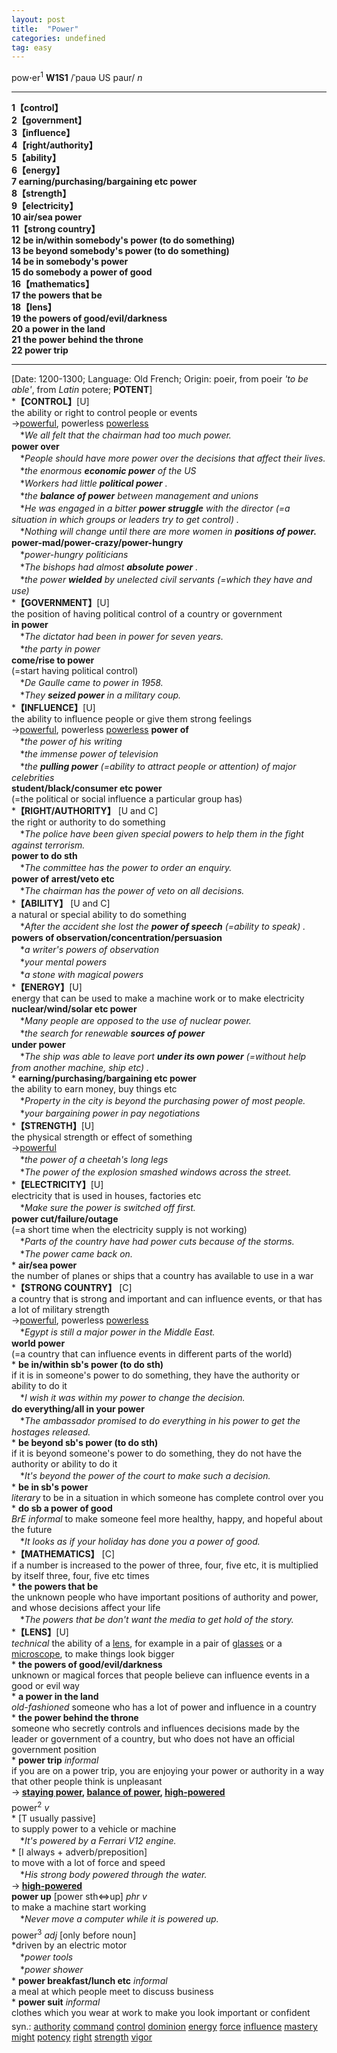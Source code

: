 ```yaml
---
layout: post
title:  "Power"
categories: undefined
tag: easy
---
```

<DIV style="MARGIN: 0px 0px 5px">pow<B>·</B>er<SUP>1</SUP> <B>W1S1</B> /ˈpauə US paur/ <I>n</I>
<HR>
<B>1【control】</B><BR><B>2【government】</B><BR><B>3【influence】</B><BR><B>4【right/authority】</B><BR><B>5【ability】</B><BR><B>6【energy】</B><BR><B>7 earning/purchasing/bargaining etc power</B><BR><B>8【strength】</B><BR><B>9【electricity】</B><BR><B>10 air/sea power</B><BR><B>11【strong country】</B><BR><B>12 be in/within somebody's power (to do something)</B><BR><B>13 be beyond somebody's power (to do something)</B><BR><B>14 be in somebody's power</B><BR><B>15 do somebody a power of good</B><BR><B>16【mathematics】</B><BR><B>17 the powers that be</B><BR><B>18【lens】</B><BR><B>19 the powers of good/evil/darkness</B><BR><B>20 a power in the land</B><BR><B>21 the power behind the throne</B><BR><B>22 power trip</B>
<HR>
[Date: 1200-1300; Language: Old French; Origin: poeir, from poeir <I>'to be able'</I>, from <I>Latin</I> potere; <B>POTENT</B>]<BR>*<B>【CONTROL】</B>[U]<BR>the ability or right to control people or events<BR>→<A href="{{ site.baseurl }}/powerful"><U>powerful</U></A>, powerless <A href="{{ site.baseurl }}/powerless"><U>powerless</U></A><BR>　*<I>We all felt that the chairman had too much power.</I><BR><B>power over</B><BR>　*<I>People should have more power over the decisions that affect their lives.</I><BR>　*<I>the enormous <B>economic power</B> of the US</I><BR>　*<I>Workers had little <B>political power</B> .</I><BR>　*<I>the <B>balance of power</B> between management and unions</I><BR>　*<I>He was engaged in a bitter <B>power struggle</B> with the director (=a situation in which groups or leaders try to get control) .</I><BR>　*<I>Nothing will change until there are more women in <B>positions of power.</B> </I><BR><B>power-mad/power-crazy/power-hungry</B><BR>　*<I>power-hungry politicians</I><BR>　*<I>The bishops had almost <B>absolute power</B> .</I><BR>　*<I>the power <B>wielded</B> by unelected civil servants (=which they have and use)</I> <BR>*<B>【GOVERNMENT】</B>[U]<BR>the position of having political control of a country or government<BR><B>in power</B><BR>　*<I>The dictator had been in power for seven years.</I><BR>　*<I>the party in power</I><BR><B>come/rise to power</B><BR>(=start having political control)<BR>　*<I>De Gaulle came to power in 1958.</I><BR>　*<I>They <B>seized power</B> in a military coup.</I><BR>*<B>【INFLUENCE】</B>[U]<BR>the ability to influence people or give them strong feelings<BR>→<A href="{{ site.baseurl }}/powerful"><U>powerful</U></A>, powerless <A href="{{ site.baseurl }}/powerless"><U>powerless</U></A> <B>power of</B><BR>　*<I>the power of his writing</I><BR>　*<I>the immense power of television</I><BR>　*<I>the <B>pulling power</B> (=ability to attract people or attention) of major celebrities</I><BR><B>student/black/consumer etc power</B><BR>(=the political or social influence a particular group has) <BR>*<B>【RIGHT/AUTHORITY】</B> [U and C]<BR>the right or authority to do something<BR>　*<I>The police have been given special powers to help them in the fight against terrorism.</I><BR><B>power to do sth</B><BR>　*<I>The committee has the power to order an enquiry.</I><BR><B>power of arrest/veto etc</B><BR>　*<I>The chairman has the power of veto on all decisions.</I><BR>*<B>【ABILITY】</B> [U and C]<BR>a natural or special ability to do something<BR>　*<I>After the accident she lost the <B>power of speech</B> (=ability to speak) .</I><BR><B>powers of observation/concentration/persuasion</B><BR>　*<I>a writer's powers of observation</I><BR>　*<I>your mental powers</I><BR>　*<I>a stone with magical powers</I><BR>*<B>【ENERGY】</B>[U]<BR>energy that can be used to make a machine work or to make electricity<BR><B>nuclear/wind/solar etc power</B><BR>　*<I>Many people are opposed to the use of nuclear power.</I><BR>　*<I>the search for renewable <B>sources of power</B> </I><BR><B>under power</B><BR>　*<I>The ship was able to leave port <B>under its own power</B> (=without help from another machine, ship etc) .</I><BR>* <B>earning/purchasing/bargaining etc power</B><BR>the ability to earn money, buy things etc<BR>　*<I>Property in the city is beyond the purchasing power of most people.</I><BR>　*<I>your bargaining power in pay negotiations</I><BR>*<B>【STRENGTH】</B>[U]<BR>the physical strength or effect of something<BR>→<A href="{{ site.baseurl }}/powerful"><U>powerful</U></A><BR>　*<I>the power of a cheetah's long legs</I><BR>　*<I>The power of the explosion smashed windows across the street.</I><BR>*<B>【ELECTRICITY】</B>[U]<BR>electricity that is used in houses, factories etc<BR>　*<I>Make sure the power is switched off first.</I><BR><B>power cut/failure/outage</B><BR>(=a short time when the electricity supply is not working)<BR>　*<I>Parts of the country have had power cuts because of the storms.</I><BR>　*<I>The power came back on.</I><BR>* <B>air/sea power</B><BR>the number of planes or ships that a country has available to use in a war<BR>*<B>【STRONG COUNTRY】</B> [C] <BR>a country that is strong and important and can influence events, or that has a lot of military strength<BR>→<A href="{{ site.baseurl }}/powerful"><U>powerful</U></A>, powerless <A href="{{ site.baseurl }}/powerless"><U>powerless</U></A><BR>　*<I>Egypt is still a major power in the Middle East.</I><BR><B>world power</B><BR>(=a country that can influence events in different parts of the world) <BR>* <B>be in/within sb's power (to do sth)</B><BR>if it is in someone's power to do something, they have the authority or ability to do it<BR>　*<I>I wish it was within my power to change the decision.</I><BR><B>do everything/all in your power</B><BR>　*<I>The ambassador promised to do everything in his power to get the hostages released.</I><BR>* <B>be beyond sb's power (to do sth)</B><BR>if it is beyond someone's power to do something, they do not have the authority or ability to do it<BR>　*<I>It's beyond the power of the court to make such a decision.</I><BR>* <B>be in sb's power</B><BR><I>literary</I> to be in a situation in which someone has complete control over you<BR>* <B>do sb a power of good</B><BR><I>BrE informal</I> to make someone feel more healthy, happy, and hopeful about the future<BR>　*<I>It looks as if your holiday has done you a power of good.</I><BR>*<B>【MATHEMATICS】</B> [C] <BR>if a number is increased to the power of three, four, five etc, it is multiplied by itself three, four, five etc times<BR>* <B>the powers that be</B><BR>the unknown people who have important positions of authority and power, and whose decisions affect your life<BR>　*<I>The powers that be don't want the media to get hold of the story.</I><BR>*<B>【LENS】</B>[U]<BR><I>technical</I> the ability of a <A href="{{ site.baseurl }}/lens"><U>lens</U></A>, for example in a pair of <A href="{{ site.baseurl }}/glass"><U>glasses</U></A> or a <A href="{{ site.baseurl }}/microscope"><U>microscope</U></A>, to make things look bigger<BR>* <B>the powers of good/evil/darkness</B><BR>unknown or magical forces that people believe can influence events in a good or evil way<BR>* <B>a power in the land</B><BR><I>old-fashioned</I> someone who has a lot of power and influence in a country<BR>* <B>the power behind the throne</B><BR>someone who secretly controls and influences decisions made by the leader or government of a country, but who does not have an official government position<BR>* <B>power trip</B> <I>informal</I> <BR>if you are on a power trip, you are enjoying your power or authority in a way that other people think is unpleasant<BR>→<B> <A href="{{ site.baseurl }}/staying%20power"><U>staying power</U></A>, <A href="{{ site.baseurl }}/balance%20of%20power"><U>balance of power</U></A>, <A href="{{ site.baseurl }}/high-powered"><U>high-powered</U></A></B></DIV>
<DIV style="MARGIN: 0px 0px 5px">power<SUP>2</SUP> <I>v</I> <BR>* [T usually passive] <BR>to supply power to a vehicle or machine<BR>　*<I>It's powered by a Ferrari V12 engine.</I><BR>* [I always + adverb/preposition] <BR>to move with a lot of force and speed<BR>　*<I>His strong body powered through the water.</I><BR>→<B> <A href="{{ site.baseurl }}/high-powered"><U>high-powered</U></A></B><BR><B>power up</B> [power sth⇔up] <I>phr v</I><BR>to make a machine start working<BR>　*<I>Never move a computer while it is powered up.</I></DIV>
<DIV style="MARGIN: 0px 0px 5px">power<SUP>3</SUP> <I>adj</I> [only before noun] <BR>*driven by an electric motor<BR>　*<I>power tools</I><BR>　*<I>power shower</I><BR>* <B>power breakfast/lunch etc</B> <I>informal</I> <BR>a meal at which people meet to discuss business<BR>* <B>power suit</B> <I>informal</I> <BR>clothes which you wear at work to make you look important or confident</DIV>
<DIV style="MARGIN: 0px 0px 5px">
<DIV style="MARGIN: 4px 0px">syn.: <A href="{{ site.baseurl }}/authority"><U>authority</U></A> <A href="{{ site.baseurl }}/command"><U>command</U></A> <A href="{{ site.baseurl }}/control"><U>control</U></A> <A href="{{ site.baseurl }}/dominion"><U>dominion</U></A> <A href="{{ site.baseurl }}/energy"><U>energy</U></A> <A href="{{ site.baseurl }}/force"><U>force</U></A> <A href="{{ site.baseurl }}/influence"><U>influence</U></A> <A href="{{ site.baseurl }}/mastery"><U>mastery</U></A> <A href="{{ site.baseurl }}/might"><U>might</U></A> <A href="{{ site.baseurl }}/potency"><U>potency</U></A> <A href="{{ site.baseurl }}/right"><U>right</U></A> <A href="{{ site.baseurl }}/strength"><U>strength</U></A> <A href="{{ site.baseurl }}/vigor"><U>vigor</U></A></DIV></DIV>
